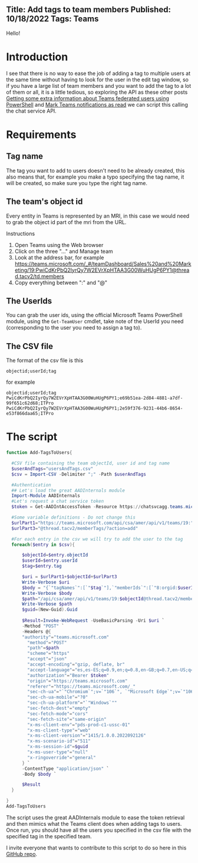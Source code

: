Title: Add tags to team members 
Published: 10/18/2022
Tags: Teams
---

Hello!

# Introduction

I see that there is no way to ease the job of adding a tag to multiple users at the same time without having to look for the user in the edit tag window, so if you have
a large list of team members and you want to add the tag to a lot of them or all, it is a little tedious, so exploring the API as
these other posts [Getting some extra information about Teams federated users using PowerShell](https://get-itips.capazero.net/posts/extra-information-federated-teams) and
[Mark Teams notifications as read](https://get-itips.capazero.net/posts/clear-teams-notifications) we can script this calling the chat service API.

# Requirements
## Tag name
The tag you want to add to users doesn't need to be already created, this also means that, for example you make a typo specifying the tag name, it will be created, so make sure
you type the right tag name.

## The team's object id
Every entity in Teams is represented by an MRI, in this case we would need to grab the object id part of the mri from the URL.

Instructions

1) Open Teams using the Web browser
2) Click on the three "..." and Manage team
3) Look at the address bar, for example https://teams.microsoft.com/_#/teamDashboard/Sales%20and%20Marketing/19:PwiCdKrPbQ2IyrQy7W2EVrXpHTAA3G00WuHUgP6PY1@thread.tacv2/td.members
4) Copy everything between ":" and "@"

## The UserIds
You can grab the user ids, using the official Microsoft Teams PowerShell module, using the `Get-TeamUser` cmdlet, take note of the UserId you need (corresponding to the user
you need to assign a tag to).

## The CSV file
The format of the csv file is this

```
objectid;userId;tag
```

for example

```
objectid;userId;tag
PwiCdKrPbQ2IyrQy7W2EVrXpHTAA3G00WuHUgP6PY1;e69b51ea-2d84-4881-a7df-99f651c62d68;ITPro
PwiCdKrPbQ2IyrQy7W2EVrXpHTAA3G00WuHUgP6PY1;2e59f376-9231-44b6-8654-e53f866daa65;ITPro
```

# The script

```powershell
function Add-TagsToUsers{

  #CSV file containing the team objectId, user id and tag name
  $userAndTags="usersAndTags.csv"
  $csv = Import-CSV -Delimiter ";" -Path $userAndTags

  #Authentication
  ## Let's load the great AADInternals module
  Import-Module AADInternals
  #Let's request a chat service token
  $token = Get-AADIntAccessToken -Resource https://chatsvcagg.teams.microsoft.com -ClientId "1fec8e78-bce4-4aaf-ab1b-5451cc387264"

  #Some variable definitions - Do not change this
  $urlPart1="https://teams.microsoft.com/api/csa/amer/api/v1/teams/19:"
  $urlPart3="@thread.tacv2/memberTags/?action=add"

  #For each entry in the csv we will try to add the user to the tag
  foreach($entry in $csv){

      $objectId=$entry.objectId
      $userId=$entry.userId
      $tag=$entry.tag

      $uri = $urlPart1+$objectId+$urlPart3
      Write-Verbose $uri
      $body = "{`"tagNames`":[`"$tag`"],`"memberIds`":[`"8:orgid:$userId`"]}"  
      Write-Verbose $body  
      $path="/api/csa/amer/api/v1/teams/19:$objectId@thread.tacv2/memberTags/?action=add"
      Write-Verbose $path
      $guid=(New-Guid).Guid
      
      $Result=Invoke-WebRequest -UseBasicParsing -Uri $uri `
      -Method "POST" `
      -Headers @{
      "authority"="teams.microsoft.com"
        "method"="POST"
        "path"=$path
        "scheme"="https"
        "accept"="json"
        "accept-encoding"="gzip, deflate, br"
        "accept-language"="es,es-ES;q=0.9,en;q=0.8,en-GB;q=0.7,en-US;q=0.6"
        "authorization"="Bearer $token"
        "origin"="https://teams.microsoft.com"
        "referer"="https://teams.microsoft.com/_"
        "sec-ch-ua"="`"Chromium`";v=`"106`", `"Microsoft Edge`";v=`"106`", `"Not;A=Brand`";v=`"99`""
        "sec-ch-ua-mobile"="?0"
        "sec-ch-ua-platform"="`"Windows`""
        "sec-fetch-dest"="empty"
        "sec-fetch-mode"="cors"
        "sec-fetch-site"="same-origin"
        "x-ms-client-env"="pds-prod-c1-ussc-01"
        "x-ms-client-type"="web"
        "x-ms-client-version"="1415/1.0.0.2022092126"
        "x-ms-scenario-id"="511"
        "x-ms-session-id"=$guid
        "x-ms-user-type"="null"
        "x-ringoverride"="general"
      } `
      -ContentType "application/json" `
      -Body $body `

      $Result
  }

}
Add-TagsToUsers
```

The script uses the great AADInternals module to ease the token retrieval and then mimics what the Teams client does when adding tags to users.
Once run, you should have all the users you specified in the csv file with the specified tag in the specified team.

I invite everyone that wants to contribute to this script to do so here in this [GitHub repo](https://github.com/get-itips/MiscScripts/blob/dev/Teams/Add-TagsToUsers.ps1).

